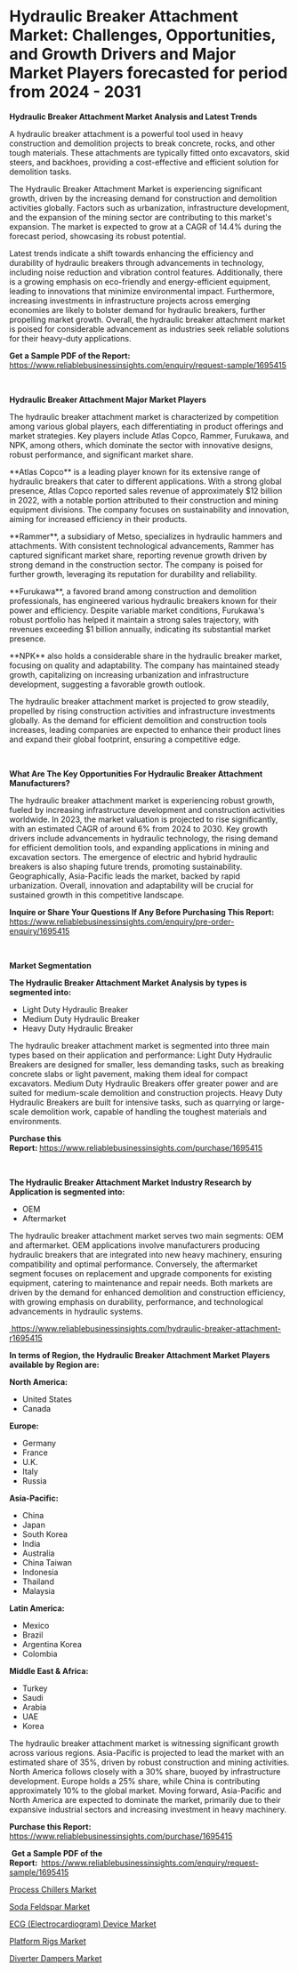 <p><h1>Hydraulic Breaker Attachment Market: Challenges, Opportunities, and Growth Drivers and Major Market Players forecasted for period from 2024 - 2031</h1></p><p><strong>Hydraulic Breaker Attachment Market Analysis and Latest Trends</strong></p>
<p><p>A hydraulic breaker attachment is a powerful tool used in heavy construction and demolition projects to break concrete, rocks, and other tough materials. These attachments are typically fitted onto excavators, skid steers, and backhoes, providing a cost-effective and efficient solution for demolition tasks. </p><p>The Hydraulic Breaker Attachment Market is experiencing significant growth, driven by the increasing demand for construction and demolition activities globally. Factors such as urbanization, infrastructure development, and the expansion of the mining sector are contributing to this market's expansion. The market is expected to grow at a CAGR of 14.4% during the forecast period, showcasing its robust potential.</p><p>Latest trends indicate a shift towards enhancing the efficiency and durability of hydraulic breakers through advancements in technology, including noise reduction and vibration control features. Additionally, there is a growing emphasis on eco-friendly and energy-efficient equipment, leading to innovations that minimize environmental impact. Furthermore, increasing investments in infrastructure projects across emerging economies are likely to bolster demand for hydraulic breakers, further propelling market growth. Overall, the hydraulic breaker attachment market is poised for considerable advancement as industries seek reliable solutions for their heavy-duty applications.</p></p>
<p><strong>Get a Sample PDF of the Report:&nbsp;</strong> <a href="https://www.reliablebusinessinsights.com/enquiry/request-sample/1695415?utm_campaign=117&utm_medium=2&utm_source=Github&utm_content=ia&utm_term=19102024&utm_id=hydraulic-breaker-attachment">https://www.reliablebusinessinsights.com/enquiry/request-sample/1695415</a></p>
<p>&nbsp;</p>
<p><strong>Hydraulic Breaker Attachment Major Market Players</strong></p>
<p><p>The hydraulic breaker attachment market is characterized by competition among various global players, each differentiating in product offerings and market strategies. Key players include Atlas Copco, Rammer, Furukawa, and NPK, among others, which dominate the sector with innovative designs, robust performance, and significant market share.</p><p>**Atlas Copco** is a leading player known for its extensive range of hydraulic breakers that cater to different applications. With a strong global presence, Atlas Copco reported sales revenue of approximately $12 billion in 2022, with a notable portion attributed to their construction and mining equipment divisions. The company focuses on sustainability and innovation, aiming for increased efficiency in their products.</p><p>**Rammer**, a subsidiary of Metso, specializes in hydraulic hammers and attachments. With consistent technological advancements, Rammer has captured significant market share, reporting revenue growth driven by strong demand in the construction sector. The company is poised for further growth, leveraging its reputation for durability and reliability.</p><p>**Furukawa**, a favored brand among construction and demolition professionals, has engineered various hydraulic breakers known for their power and efficiency. Despite variable market conditions, Furukawa's robust portfolio has helped it maintain a strong sales trajectory, with revenues exceeding $1 billion annually, indicating its substantial market presence.</p><p>**NPK** also holds a considerable share in the hydraulic breaker market, focusing on quality and adaptability. The company has maintained steady growth, capitalizing on increasing urbanization and infrastructure development, suggesting a favorable growth outlook.</p><p>The hydraulic breaker attachment market is projected to grow steadily, propelled by rising construction activities and infrastructure investments globally. As the demand for efficient demolition and construction tools increases, leading companies are expected to enhance their product lines and expand their global footprint, ensuring a competitive edge.</p></p>
<p>&nbsp;</p>
<p><strong>What Are The Key Opportunities For Hydraulic Breaker Attachment Manufacturers?</strong></p>
<p><p>The hydraulic breaker attachment market is experiencing robust growth, fueled by increasing infrastructure development and construction activities worldwide. In 2023, the market valuation is projected to rise significantly, with an estimated CAGR of around 6% from 2024 to 2030. Key growth drivers include advancements in hydraulic technology, the rising demand for efficient demolition tools, and expanding applications in mining and excavation sectors. The emergence of electric and hybrid hydraulic breakers is also shaping future trends, promoting sustainability. Geographically, Asia-Pacific leads the market, backed by rapid urbanization. Overall, innovation and adaptability will be crucial for sustained growth in this competitive landscape.</p></p>
<p><strong>Inquire or Share Your Questions If Any Before Purchasing This Report:</strong> <a href="https://www.reliablebusinessinsights.com/enquiry/pre-order-enquiry/1695415?utm_campaign=117&utm_medium=2&utm_source=Github&utm_content=ia&utm_term=19102024&utm_id=hydraulic-breaker-attachment">https://www.reliablebusinessinsights.com/enquiry/pre-order-enquiry/1695415</a></p>
<p>&nbsp;</p>
<p><strong>Market Segmentation</strong></p>
<p><strong>The Hydraulic Breaker Attachment Market Analysis by types is segmented into:</strong></p>
<p><ul><li>Light Duty Hydraulic Breaker</li><li>Medium Duty Hydraulic Breaker</li><li>Heavy Duty Hydraulic Breaker</li></ul></p>
<p><p>The hydraulic breaker attachment market is segmented into three main types based on their application and performance: Light Duty Hydraulic Breakers are designed for smaller, less demanding tasks, such as breaking concrete slabs or light pavement, making them ideal for compact excavators. Medium Duty Hydraulic Breakers offer greater power and are suited for medium-scale demolition and construction projects. Heavy Duty Hydraulic Breakers are built for intensive tasks, such as quarrying or large-scale demolition work, capable of handling the toughest materials and environments.</p></p>
<p><strong>Purchase this Report:&nbsp;</strong><a href="https://www.reliablebusinessinsights.com/purchase/1695415?utm_campaign=117&utm_medium=2&utm_source=Github&utm_content=ia&utm_term=19102024&utm_id=hydraulic-breaker-attachment">https://www.reliablebusinessinsights.com/purchase/1695415</a></p>
<p>&nbsp;</p>
<p><strong>The Hydraulic Breaker Attachment Market Industry Research by Application is segmented into:</strong></p>
<p><ul><li>OEM</li><li>Aftermarket</li></ul></p>
<p><p>The hydraulic breaker attachment market serves two main segments: OEM and aftermarket. OEM applications involve manufacturers producing hydraulic breakers that are integrated into new heavy machinery, ensuring compatibility and optimal performance. Conversely, the aftermarket segment focuses on replacement and upgrade components for existing equipment, catering to maintenance and repair needs. Both markets are driven by the demand for enhanced demolition and construction efficiency, with growing emphasis on durability, performance, and technological advancements in hydraulic systems.</p></p>
<p><a href="https://www.reliablebusinessinsights.com/hydraulic-breaker-attachment-r1695415?utm_campaign=117&utm_medium=2&utm_source=Github&utm_content=ia&utm_term=19102024&utm_id=hydraulic-breaker-attachment">&nbsp;https://www.reliablebusinessinsights.com/hydraulic-breaker-attachment-r1695415</a></p>
<p><strong>In terms of Region, the Hydraulic Breaker Attachment Market Players available by Region are:</strong></p>
<p>
    <p> <strong> North America: </strong>
        <ul>
            <li>United States</li>
            <li>Canada</li>
        </ul>
        </p> 
    <p> <strong> Europe: </strong>
        <ul>
            <li>Germany</li>
            <li>France</li>
            <li>U.K.</li>
            <li>Italy</li>
            <li>Russia</li>
        </ul>
        </p> 
    <p> <strong> Asia-Pacific: </strong>
        <ul>
            <li>China</li>
            <li>Japan</li>
            <li>South Korea</li>
            <li>India</li>
            <li>Australia</li>
            <li>China Taiwan</li>
            <li>Indonesia</li>
            <li>Thailand</li>
            <li>Malaysia</li>
        </ul>
        </p> 
    <p> <strong> Latin America: </strong>
        <ul>
            <li>Mexico</li>
            <li>Brazil</li>
            <li>Argentina Korea</li>
            <li>Colombia</li>
        </ul>
        </p> 
    <p> <strong> Middle East & Africa: </strong>
        <ul>
            <li>Turkey</li>
            <li>Saudi</li>
            <li>Arabia</li>
            <li>UAE</li>
            <li>Korea</li>
        </ul>
    </p>
    </p>
<p><p>The hydraulic breaker attachment market is witnessing significant growth across various regions. Asia-Pacific is projected to lead the market with an estimated share of 35%, driven by robust construction and mining activities. North America follows closely with a 30% share, buoyed by infrastructure development. Europe holds a 25% share, while China is contributing approximately 10% to the global market. Moving forward, Asia-Pacific and North America are expected to dominate the market, primarily due to their expansive industrial sectors and increasing investment in heavy machinery.</p></p>
<p><strong>Purchase this Report: </strong><a href="https://www.reliablebusinessinsights.com/purchase/1695415?utm_campaign=117&utm_medium=2&utm_source=Github&utm_content=ia&utm_term=19102024&utm_id=hydraulic-breaker-attachment">https://www.reliablebusinessinsights.com/purchase/1695415</a></p>
<p>&nbsp;<strong>Get a Sample PDF of the Report:&nbsp;&nbsp;</strong><a href="https://www.reliablebusinessinsights.com/enquiry/request-sample/1695415?utm_campaign=117&utm_medium=2&utm_source=Github&utm_content=ia&utm_term=19102024&utm_id=hydraulic-breaker-attachment">https://www.reliablebusinessinsights.com/enquiry/request-sample/1695415</a></p>
<p><strong></strong></p>
<p><p><a href="https://www.linkedin.com/pulse/emerging-trends-process-chillers-market-global-outlook-future-qa6lc?utm_campaign=117&utm_medium=2&utm_source=Github&utm_content=ia&utm_term=19102024&utm_id=hydraulic-breaker-attachment">Process Chillers Market</a></p><p><a href="https://github.com/Alanbrewer218/Market-Research-Report-List-1/blob/main/soda-feldspar-market.md?utm_campaign=117&utm_medium=2&utm_source=Github&utm_content=ia&utm_term=19102024&utm_id=hydraulic-breaker-attachment">Soda Feldspar Market</a></p><p><a href="https://github.com/fannklhimesu/Market-Research-Report-List-1/blob/main/ecg-electrocardiogram-device-market.md?utm_campaign=117&utm_medium=2&utm_source=Github&utm_content=ia&utm_term=19102024&utm_id=hydraulic-breaker-attachment">ECG (Electrocardiogram) Device Market</a></p><p><a href="https://www.linkedin.com/pulse/global-platform-rigs-market-trends-forecasts-strategic-analysis-u1ddc?utm_campaign=117&utm_medium=2&utm_source=Github&utm_content=ia&utm_term=19102024&utm_id=hydraulic-breaker-attachment">Platform Rigs Market</a></p><p><a href="https://issuu.com/reportprime-2/docs/diverter-dampers-market-size-2030.p_5a06ec7e734354?utm_campaign=117&utm_medium=2&utm_source=Github&utm_content=ia&utm_term=19102024&utm_id=hydraulic-breaker-attachment">Diverter Dampers Market</a></p></p>